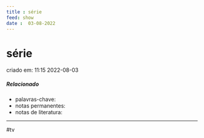 ```yaml
---
title : série
feed: show
date :  03-08-2022
---
```

# série
criado em: 11:15 2022-08-03

##### Relacionado
- palavras-chave: 
- notas permanentes: 
- notas de literatura: 

---

#tv 